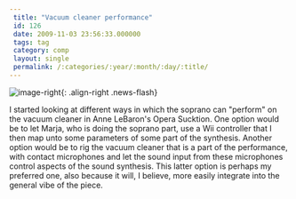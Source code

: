 ```yaml
---
 title: "Vacuum cleaner performance"
 id: 126
 date: 2009-11-03 23:56:33.000000
 tags: tag
 category: comp
 layout: single
 permalink: /:categories/:year/:month/:day/:title/
---
```

![image-right](/assets/images/){: .align-right .news-flash}

I started looking at different ways in which the soprano can "perform" on the vacuum cleaner in Anne LeBaron's Opera Sucktion. One option would be to let Marja, who is doing the soprano part, use a Wii controller that I then map unto some parameters of some part of the synthesis. Another option would be to rig the vacuum cleaner that is a part of the performance, with contact microphones and let the sound input from these microphones control aspects of the sound synthesis. This latter option is perhaps my preferred one, also because it will, I believe, more easily integrate into the general vibe of the piece.

